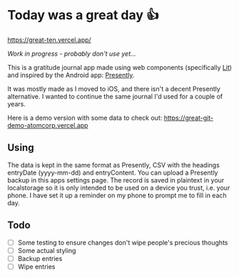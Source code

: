 # Today was a great day 👍

https://great-ten.vercel.app/

_Work in progress - probably don't use yet..._

This is a gratitude journal app made using web components (specifically [Lit](https://lit.dev/)) and inspired by the Android app: [Presently](https://play.google.com/store/apps/details?id=journal.gratitude.com.gratitudejournal&hl=en_GB&gl=US).

It was mostly made as I moved to iOS, and there isn't a decent Presently alternative. I wanted to continue the same journal I'd used for a couple of years.

Here is a demo version with some data to check out: https://great-git-demo-atomcorp.vercel.app

## Using

The data is kept in the same format as Presently, CSV with the headings entryDate (yyyy-mm-dd) and entryContent. You can upload a Presently backup in this apps settings page. The record is saved in plaintext in your localstorage so it is only intended to be used on a device you trust, i.e. your phone. I have set it up a reminder on my phone to prompt me to fill in each day.

## Todo

- [ ] Some testing to ensure changes don't wipe people's precious thoughts
- [ ] Some actual styling
- [ ] Backup entries
- [ ] Wipe entries
